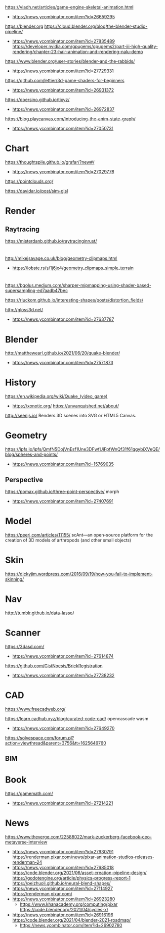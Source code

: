 https://vladh.net/articles/game-engine-skeletal-animation.html
* https://news.ycombinator.com/item?id=26659295

https://blender.org
https://cloud.blender.org/blog/the-blender-studio-pipeline/
* https://news.ycombinator.com/item?id=27835489
https://developer.nvidia.com/gpugems/gpugems2/part-iii-high-quality-rendering/chapter-23-hair-animation-and-rendering-nalu-demo

https://www.blender.org/user-stories/blender-and-the-rabbids/
* https://news.ycombinator.com/item?id=27729331

https://github.com/lettier/3d-game-shaders-for-beginners
* https://news.ycombinator.com/item?id=26931372

https://doersino.github.io/tixyz/
* https://news.ycombinator.com/item?id=26972837

https://blog.playcanvas.com/introducing-the-anim-state-graph/
* https://news.ycombinator.com/item?id=27050731

# Chart
https://thoughtspile.github.io/grafar/?new#/
* https://news.ycombinator.com/item?id=27029776

https://pointclouds.org/

https://davidar.io/post/sim-glsl

# Render
## Raytracing
https://misterdanb.github.io/raytracinginrust/

#
http://mikejsavage.co.uk/blog/geometry-clipmaps.html
* https://lobste.rs/s/1j6jx4/geometry_clipmaps_simple_terrain

#
https://bgolus.medium.com/sharper-mipmapping-using-shader-based-supersampling-ed7aadb47bec

https://rluckom.github.io/interesting-shapes/posts/distortion_fields/

http://gloss3d.net/
* https://news.ycombinator.com/item?id=27637787

# Blender
http://matthewearl.github.io/2021/06/20/quake-blender/
* https://news.ycombinator.com/item?id=27571873

# History
https://en.wikipedia.org/wiki/Quake_(video_game)
* https://xonotic.org/
https://unvanquished.net/about/

http://seenjs.io/ Renders 3D scenes into SVG or HTML5 Canvas.
  
# Geometry
https://ipfs.io/ipfs/QmfN5DojVnEsf1Une3DFwfUiFpfWnQf31f61qgybiXVeQE/blog/spheres-and-points/
* https://news.ycombinator.com/item?id=15769035

## Perspective
https://pomax.github.io/three-point-perspective/ morph
* https://news.ycombinator.com/item?id=27407691

# Model
https://peerj.com/articles/11155/ scAnt—an open-source platform for the creation of 3D models of arthropods (and other small objects)

# Skin
https://dickyjim.wordpress.com/2016/09/19/how-you-fail-to-implement-skinning/

# Nav
http://tumblr.github.io/data-lasso/

# Scanner
https://3dasd.com/
* https://news.ycombinator.com/item?id=27614874

https://github.com/GistNoesis/BrickRegistration
* https://news.ycombinator.com/item?id=27738232

# CAD
https://www.freecadweb.org/

https://learn.cadhub.xyz/blog/curated-code-cad/ opencascade wasm
* https://news.ycombinator.com/item?id=27649270

https://solvespace.com/forum.pl?action=viewthread&parent=3756&tt=1625649760

## BIM

# Book
https://gamemath.com/
* https://news.ycombinator.com/item?id=27214221

# News
https://www.theverge.com/22588022/mark-zuckerberg-facebook-ceo-metaverse-interview
* https://news.ycombinator.com/item?id=27930791
https://renderman.pixar.com/news/pixar-animation-studios-releases-renderman-24
* https://news.ycombinator.com/item?id=27685018
https://code.blender.org/2021/06/asset-creation-pipeline-design/
https://godotengine.org/article/physics-progress-report-1
https://peizhuoli.github.io/neural-blend-shapes/
* https://news.ycombinator.com/item?id=27114927
https://renderman.pixar.com/
* https://news.ycombinator.com/item?id=26923280
  * https://www.khanacademy.org/computing/pixar
https://code.blender.org/2021/04/cycles-x/
* https://news.ycombinator.com/item?id=26916196
  https://code.blender.org/2021/04/blender-2021-roadmap/
    * https://news.ycombinator.com/item?id=26902780